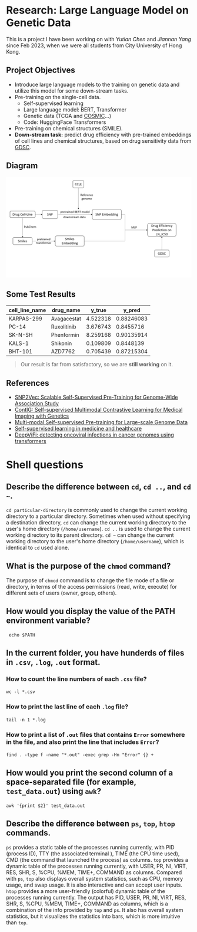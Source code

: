 ﻿# Research: Large Language Model on Genetic Data

This is a project I have been working on with *Yutian Chen* and *Jiannan Yang* since Feb 2023, when we were all students from City University of Hong Kong.


## Project Objectives
 -   Introduce large language models to the training on genetic data and utilize this model for some down-stream tasks.
 -   Pre-training on the single-cell data.
     -   Self-supervised learning
     -   Large language model: BERT, Transformer
     -   Genetic data (TCGA and [COSMIC](https://cancer.sanger.ac.uk/cosmic/archive-download)…)
     -   Code: HuggingFace Transformers
 - Pre-training on chemical structures (SMILE).
- **Down-stream task:** predict drug efficiency with pre-trained embeddings of cell lines and chemical structures, based on drug sensitivity data from [GDSC](https://www.cancerrxgene.org/).

## Diagram

![The main processes is shown here.](diagram.png)

## Some Test Results
| cell_line_name | drug_name  | y_true      |   y_pred   |
|----------------|------------|-------------|------------|
|KARPAS-299      |Avagacestat |4.522318     |0.88246083  |
|PC-14           |Ruxolitinib |3.676743     |0.8455716   |
|SK-N-SH         |Phenformin  |8.259168     |0.90135914  |
|KALS-1          |Shikonin    |0.109809     | 0.8448139  |  
|BHT-101         |AZD7762     |0.705439     |0.87215304  |

> Our result is far from satisfactory, so we are **still working** on it.

## References

- [SNP2Vec: Scalable Self-Supervised Pre-Training for Genome-Wide Association Study](https://arxiv.org/pdf/2204.06699.pdf)
- [ContIG: Self-supervised Multimodal Contrastive Learning for Medical Imaging with Genetics](https://openaccess.thecvf.com/content/CVPR2022/papers/Taleb_ContIG_Self-Supervised_Multimodal_Contrastive_Learning_for_Medical_Imaging_With_Genetics_CVPR_2022_paper.pdf)
- [Multi-modal Self-supervised Pre-training for Large-scale Genome Data](https://openreview.net/pdf?id=fdV-GZ4LPfn)
- [Self-supervised learning in medicine and healthcare](https://www.nature.com/articles/s41551-022-00914-1)
- [DeepViFi: detecting oncoviral infections in cancer genomes using transformers](https://dl.acm.org/doi/abs/10.1145/3535508.3545551)

# Shell questions

## Describe the difference between `cd`, `cd ..`, and `cd ~`.

`cd particular-directory` is commonly used to change the current working directory to a particular directory. Sometimes when used without specifying a destination directory, `cd` can change the current working directory to the user's home directory (`/home/username`).
`cd ..` is used to change the current working directory to its parent directory.
`cd ~` can change the current working directory to the user's home directory (`/home/username`), which is identical to `cd` used alone. 

## What is the purpose of the `chmod` command?
The purpose of `chmod` command is to change the file mode of a file or directory, in terms of the access permissions (read, write, execute) for different sets of users (owner, group, others). 

## How would you display the value of the PATH environment variable?

     echo $PATH

## In the current folder, you have hunderds of files in `.csv`, `.log`, `.out` format.
### How to count the line numbers of each `.csv` file?

    wc -l *.csv

### How to print the last line of each `.log` file?

    tail -n 1 *.log
### How to print a list of `.out` files that contains `Error` somewhere in the file, and also print the line that includes `Error`?

    find . -type f -name "*.out" -exec grep -Hn "Error" {} +

## How would you print the second column of a space-separated file (for example, `test_data.out`) using `awk`?

    awk '{print $2}' test_data.out


## Describe the difference between `ps`, `top`, `htop` commands.
`ps` provides a static table of the processes running currently, with PID (process ID), TTY (the associated terminal ), TIME (the CPU time used), CMD (the command that launched the process) as columns.
`top` provides a dynamic table of the processes running currently, with USER, PR, NI, VIRT, RES,    SHR, S, %CPU,  %MEM,  TIME+, COMMAND as columns. Compared with `ps`, `top` also displays overall system statistics, such as CPU, memory usage, and swap usage. It is also interactive and can accept user inputs.
`htop` provides a more user-friendly (colorful) dynamic table of the processes running currently. The output has PID, USER, PR, NI, VIRT, RES,    SHR, S, %CPU,  %MEM,  TIME+, COMMAND as columns, which is a combination of the info provided by `top` and `ps`. It also has overall system statistics, but it visualizes the statistics into bars, which is more intuitive than `top`.
